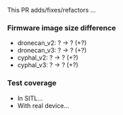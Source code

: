 This PR adds/fixes/refactors ...

### Firmware image size difference

<!-- We don't automatically evaluate the firmware size difference yet. Please, do it manually. -->

- dronecan_v2: ? -> ? (+?)
- dronecan_v3: ? -> ? (+?)
- cyphal_v2: ? -> ? (+?)
- cyphal_v3: ? -> ? (+?)

### Test coverage

- In SITL...
- With real device...
